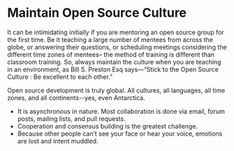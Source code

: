 # Maintain Open Source Culture

It can be intimidating initially if you are mentoring an open source group for the first time. Be it teaching a large number of mentees from across the globe, or answering their questions, or scheduling meetings considering the different time zones of mentees– the method of training is different than classroom training. So, always maintain the culture when you are teaching in an environment, as Bill S. Preston Esq says—“Stick to the Open Source Culture : Be excellent to each other.”

Open source development is truly global. All cultures, all languages, all time zones, and all continents--yes, even Antarctica.

* It is asynchronous in nature. Most collaboration is done via email, forum posts, mailing lists, and pull requests.
* Cooperation and consensus building is the greatest challenge.
* Because other people can’t see your face or hear your voice, emotions are lost and intent muddled.

